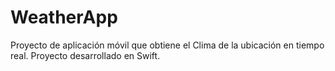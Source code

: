 # WeatherApp
Proyecto de aplicación móvil que obtiene el Clima de la ubicación en tiempo real. Proyecto desarrollado en Swift.
